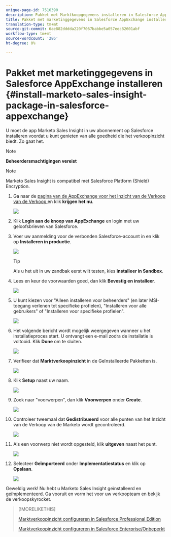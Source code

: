 ```yaml
---
unique-page-id: 7516390
description: Pakket met Marktkoopgegevens installeren in Salesforce AppExchange - Marketo Docs - Productdocumentatie
title: Pakket met marketinggegevens in Salesforce AppExchange installeren
translation-type: tm+mt
source-git-commit: 6ae882dddda220f7067babbe5a057eec82601abf
workflow-type: tm+mt
source-wordcount: '286'
ht-degree: 0%

---
```



# Pakket met marketinggegevens in Salesforce AppExchange installeren {#install-marketo-sales-insight-package-in-salesforce-appexchange}

U moet de app Marketo Sales Insight in uw abonnement op Salesforce installeren voordat u kunt genieten van alle goedheid die het verkoopinzicht biedt. Zo gaat het.

>[!NOTE]
>
>**Beheerdersmachtigingen vereist**

>[!NOTE]
>
>Marketo Sales Insight is compatibel met Salesforce Platform (Shield) Encryption.

1. Ga naar de [pagina van de AppExchange voor het Inzicht van de Verkoop van de Verkoop ](https://appexchange.salesforce.com/listingDetail?listingId=a0N30000001SVZmEAO) en klik **krijgen het nu**.

   ![](assets/one.png)

1. Klik **Login aan de knoop van AppExchange** en login met uw geloofsbrieven van Salesforce.

1. Voer uw aanmelding voor de verbonden Salesforce-account in en klik op **Installeren in productie**.

   ![](assets/three.png)

   >[!TIP]
   >
   >Als u het uit in uw zandbak eerst wilt testen, kies **installeer in Sandbox**.

1. Lees en keur de voorwaarden goed, dan klik **Bevestig en installeer**.

   ![](assets/four.png)

1. U kunt kiezen voor &quot;Alleen installeren voor beheerders&quot; (en later MSI-toegang verlenen tot specifieke profielen), &quot;Installeren voor alle gebruikers&quot; of &quot;Installeren voor specifieke profielen&quot;.

   ![](assets/five.png)

1. Het volgende bericht wordt mogelijk weergegeven wanneer u het installatieproces start. U ontvangt een e-mail zodra de installatie is voltooid. Klik **Done** om te sluiten.

   ![](assets/six.png)

1. Verifieer dat **Marktverkoopinzicht** in de Geïnstalleerde Pakketten is.

   ![](assets/seven.png)

1. Klik **Setup** naast uw naam.

   ![](assets/image2015-5-22-14-3a40-3a39.png)

1. Zoek naar &quot;voorwerpen&quot;, dan klik **Voorwerpen** onder **Create**.

   ![](assets/image2015-5-22-14-3a42-3a7.png)

1. Controleer tweemaal dat **Gedistribueerd** voor alle punten van het Inzicht van de Verkoop van de Marketo wordt gecontroleerd.

   ![](assets/image2015-5-27-16-3a15-3a58.png)

1. Als een voorwerp niet wordt opgesteld, klik **uitgeven** naast het punt.

   ![](assets/image2014-9-24-17-3a23-3a45.png)

1. Selecteer **Geïmporteerd** onder **Implementatiestatus** en klik op **Opslaan**.

   ![](assets/image2014-9-24-17-3a24-3a0.png)

Geweldig werk! Nu hebt u Marketo Sales Insight geïnstalleerd en geïmplementeerd. Ga vooruit en vorm het voor uw verkoopteam en bekijk de verkoopskyrocket.

>[!MORELIKETHIS]
>
>[Marktverkoopinzicht configureren in Salesforce Professional Edition](/help/marketo/product-docs/marketo-sales-insight/msi-for-salesforce/configuration/configure-marketo-sales-insight-in-salesforce-professional-edition.md)
>
>[Marktverkoopinzicht configureren in Salesforce Enterprise/Onbeperkt](/help/marketo/product-docs/marketo-sales-insight/msi-for-salesforce/configuration/configure-marketo-sales-insight-in-salesforce-enterprise-unlimited.md)
